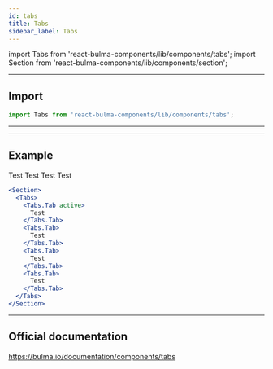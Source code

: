 ```yaml
---
id: tabs
title: Tabs
sidebar_label: Tabs
---
```

import Tabs from 'react-bulma-components/lib/components/tabs';
import Section from 'react-bulma-components/lib/components/section';

---

##  **Import**

```js
import Tabs from 'react-bulma-components/lib/components/tabs';
```
---

---
## **Example**

<Section>
  <Tabs>
    <Tabs.Tab active>
      Test
    </Tabs.Tab>
    <Tabs.Tab>
      Test
    </Tabs.Tab>
    <Tabs.Tab>
      Test
    </Tabs.Tab>
    <Tabs.Tab>
      Test
    </Tabs.Tab>
  </Tabs>
</Section>



```jsx
<Section>
  <Tabs>
    <Tabs.Tab active>
      Test
    </Tabs.Tab>
    <Tabs.Tab>
      Test
    </Tabs.Tab>
    <Tabs.Tab>
      Test
    </Tabs.Tab>
    <Tabs.Tab>
      Test
    </Tabs.Tab>
  </Tabs>
</Section>
```



---

## Official documentation

https://bulma.io/documentation/components/tabs
